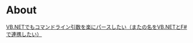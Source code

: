 # About
[VB.NETでもコマンドライン引数を楽にパースしたい（またの名をVB.NETとF#で連携したい）](http://jyuch.hatenablog.com/entry/2017/08/30/233000)
